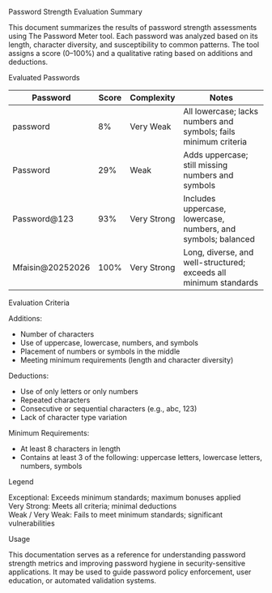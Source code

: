 Password Strength Evaluation Summary

This document summarizes the results of password strength assessments using The Password Meter tool. Each password was analyzed based on its length, character diversity, and susceptibility to common patterns. The tool assigns a score (0–100%) and a qualitative rating based on additions and deductions.

Evaluated Passwords

Password               | Score | Complexity   | Notes
------------------------|-------|--------------|-------------------------------------------------------------
password                | 8%    | Very Weak    | All lowercase; lacks numbers and symbols; fails minimum criteria
Password                | 29%   | Weak         | Adds uppercase; still missing numbers and symbols
Password@123            | 93%   | Very Strong  | Includes uppercase, lowercase, numbers, and symbols; balanced
Mfaisin@20252026        | 100%  | Very Strong  | Long, diverse, and well-structured; exceeds all minimum standards

Evaluation Criteria

Additions:
- Number of characters
- Use of uppercase, lowercase, numbers, and symbols
- Placement of numbers or symbols in the middle
- Meeting minimum requirements (length and character diversity)

Deductions:
- Use of only letters or only numbers
- Repeated characters
- Consecutive or sequential characters (e.g., abc, 123)
- Lack of character type variation

Minimum Requirements:
- At least 8 characters in length
- Contains at least 3 of the following: uppercase letters, lowercase letters, numbers, symbols

Legend

Exceptional: Exceeds minimum standards; maximum bonuses applied  
Very Strong: Meets all criteria; minimal deductions  
Weak / Very Weak: Fails to meet minimum standards; significant vulnerabilities

Usage

This documentation serves as a reference for understanding password strength metrics and improving password hygiene in security-sensitive applications. It may be used to guide password policy enforcement, user education, or automated validation systems.
